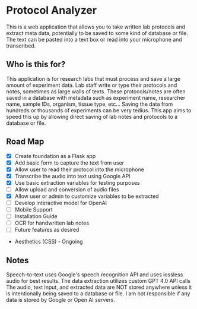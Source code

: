 # Protocol Analyzer

This is a web application that allows you to take written lab protocols and extract meta data, potentially to be saved to some kind of database or file.
The text can be pasted into a text box or read into your microphone and transcribed. 

## Who is this for?

This application is for research labs that must process and save a large amount of experiment data. Lab staff write or type their protocols and notes, sometimes as large walls of texts. These protocols/notes are often saved in a database with metadata such as experiment name, researcher name, sample IDs, organism, tissue type, etc... Saving the data from hundreds or thousands of experiments can be very tedius. This app aims to speed this up by allowing direct saving of lab notes and protocols to a database or file. 

## Road Map
- [x] Create foundation as a Flask app
- [x] Add basic form to capture the text from user
- [x] Allow user to read their protocol into the microphone
- [x] Transcribe the audio into text using Google API
- [x] Use basic extraction variables for testing purposes
- [ ] Allow upload and conversion of audio files
- [x] Allow user or admin to customize variables to be extracted
- [ ] Develop interactive model for OpenAI
- [ ] Mobile Support
- [ ] Installation Guide
- [ ] OCR for handwritten lab notes
- [ ] Future features as desired
- Aesthetics (CSS) - Ongoing
  
## Notes
Speech-to-text uses Google's speech recognition API and uses lossless audio for best results.
The data extraction utilizes custom GPT 4.0 API calls
The audio, text input, and extracted data are NOT stored anywhere unless it is intentionally being saved to a database or file. 
I am not responsible if any data is stored by Google or Open AI servers.
